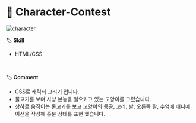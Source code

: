 # 📌 Character-Contest
![character](https://user-images.githubusercontent.com/102715022/164981637-f54c756d-5527-495a-b611-b709d68a775f.gif)<br>

🏷 <b>Skill</b>
<ul>
  <li>HTML/CSS</li>
</ul>
<br>

🏷 <b>Comment</b>
<ul>
  <li>CSS로 캐릭터 그리기 입니다.</li>
  <li>물고기를 보며 사냥 본능을 일으키고 있는 고양이를 그렸습니다.</li>
  <li>상하로 움직이는 물고기를 보고 고양이의 동공, 꼬리, 발, 오른쪽 팔, 수염에 애니메이션을 작성해 흥분 상태를 표현 했습니다.</li>
</ul>
